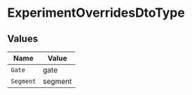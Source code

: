 # ExperimentOverridesDtoType


## Values

| Name      | Value     |
| --------- | --------- |
| `Gate`    | gate      |
| `Segment` | segment   |
